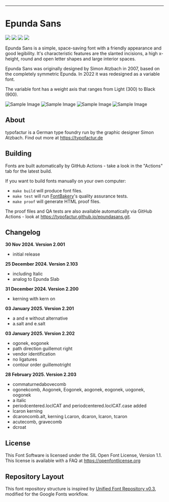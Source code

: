 ----


# Epunda Sans

[![][Fontbakery]](https://typofactur.github.io/epundasans/fontbakery/fontbakery-report.html)
[![][Universal]](https://typofactur.github.io/epundasans/fontbakery/fontbakery-report.html)
[![][GF Profile]](https://typofactur.github.io/epundasans/fontbakery/fontbakery-report.html)
[![][Shaping]](https://typofactur.github.io/epundasans/fontbakery/fontbakery-report.html)

[Fontbakery]: https://img.shields.io/endpoint?url=https%3A%2F%2Fraw.githubusercontent.com%2Ftypofactur%2Fepundasans%2Fgh-pages%2Fbadges%2Foverall.json
[GF Profile]: https://img.shields.io/endpoint?url=https%3A%2F%2Fraw.githubusercontent.com%2Ftypofactur%2Fepundasans%2Fgh-pages%2Fbadges%2FGoogleFonts.json
[Outline Correctness]: https://img.shields.io/endpoint?url=https%3A%2F%2Fraw.githubusercontent.com%2Ftypofactur%2Fepundasans%2Fgh-pages%2Fbadges%2FOutlineCorrectnessChecks.json
[Shaping]: https://img.shields.io/endpoint?url=https%3A%2F%2Fraw.githubusercontent.com%2Ftypofactur%2Fepundasans%2Fgh-pages%2Fbadges%2FShapingChecks.json
[Universal]: https://img.shields.io/endpoint?url=https%3A%2F%2Fraw.githubusercontent.com%2Ftypofactur%2Fepundasans%2Fgh-pages%2Fbadges%2FUniversal.json

Epunda Sans is a simple, space-saving font with a friendly appearance and good legibility. It's characteristic features are the slanted incisions, a high x-height, round and open letter shapes and large interior spaces.

Epunda Sans was originally designed by Simon Atzbach in 2007, based on the completely symmetric Epunda. In 2022 it was redesigned as a variable font.

The variable font has a weight axis that ranges from Light (300) to Black (900).


![Sample Image](documentation/epundasans_cover.png)
![Sample Image](documentation/epundasans_alphabet.png)
![Sample Image](documentation/epundasansitalic_alphabet.png)
![Sample Image](documentation/epundasans_weights.png)

## About

typofactur is a German type foundry run by the graphic designer Simon Atzbach.
Find out more at https://typofactur.de

## Building

Fonts are built automatically by GitHub Actions - take a look in the "Actions" tab for the latest build.

If you want to build fonts manually on your own computer:

* `make build` will produce font files.
* `make test` will run [FontBakery](https://github.com/googlefonts/fontbakery)'s quality assurance tests.
* `make proof` will generate HTML proof files.

The proof files and QA tests are also available automatically via GitHub Actions - look at https://typofactur.github.io/epundasans.git.

## Changelog

**30 Nov 2024. Version 2.001**
- initial release

**25 December 2024. Version 2.103**
- including Italic
- analog to Epunda Slab

**31 December 2024. Version 2.200**
- kerning with kern on

**03 January 2025. Version 2.201**
- a and e without alternative
- a.salt and e.salt

**03 January 2025. Version 2.202**
- ogonek, eogonek
- path direction guillemot right
- vendor identification
- no ligatures
- contour order guillemotright

**28 February 2025. Version 2.203**
- commaturnedabovecomb
- ogonekcomb, Aogonek, Eogonek, aogonek, eogonek, uogonek, oogonek
- a italic
- periodcentered.loclCAT and periodcentered.loclCAT.case added
- lcaron kerning
- dcaroncomb.alt, kerning Lcaron, dcaron, lcaron, tcaron 
- acutecomb, gravecomb
- dcroat


## License

This Font Software is licensed under the SIL Open Font License, Version 1.1.
This license is available with a FAQ at https://openfontlicense.org

## Repository Layout

This font repository structure is inspired by [Unified Font Repository v0.3](https://github.com/unified-font-repository/Unified-Font-Repository), modified for the Google Fonts workflow.
